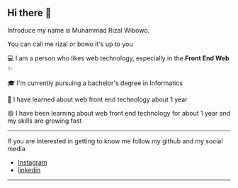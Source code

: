 ## Hi there 👋

Introduce my name is Muhammad Rizal Wibowo.

You can call me rizal or bowo it's up to you

💻 I am a person who likes web technology, especially in the **Front End Web** ✨

🎓 I'm currently pursuing a bachelor's degree in Informatics

📌 I have learned about web front end technology about 1 year 

😄 I have been learning about web front end technology for about 1 year and my skills are growing fast

---
If you are interested in getting to know me follow my github and my social media
- [Instagram](https://www.instagram.com/rizalwibowoo/)
- [linkedin](https://www.linkedin.com/in/m-rizal-wibowo/)

---

<!--
**rzlwbo1/rzlwbo1** is a ✨ _special_ ✨ repository because its `README.md` (this file) appears on your GitHub profile.

Here are some ideas to get you started:

- 🔭 I’m currently working on ...
- 🌱 I’m currently learning ...
- 👯 I’m looking to collaborate on ...
- 🤔 I’m looking for help with ...
- 💬 Ask me about ...
- 📫 How to reach me: ...
- 😄 Pronouns: ...
- ⚡ Fun fact: ...
-->

